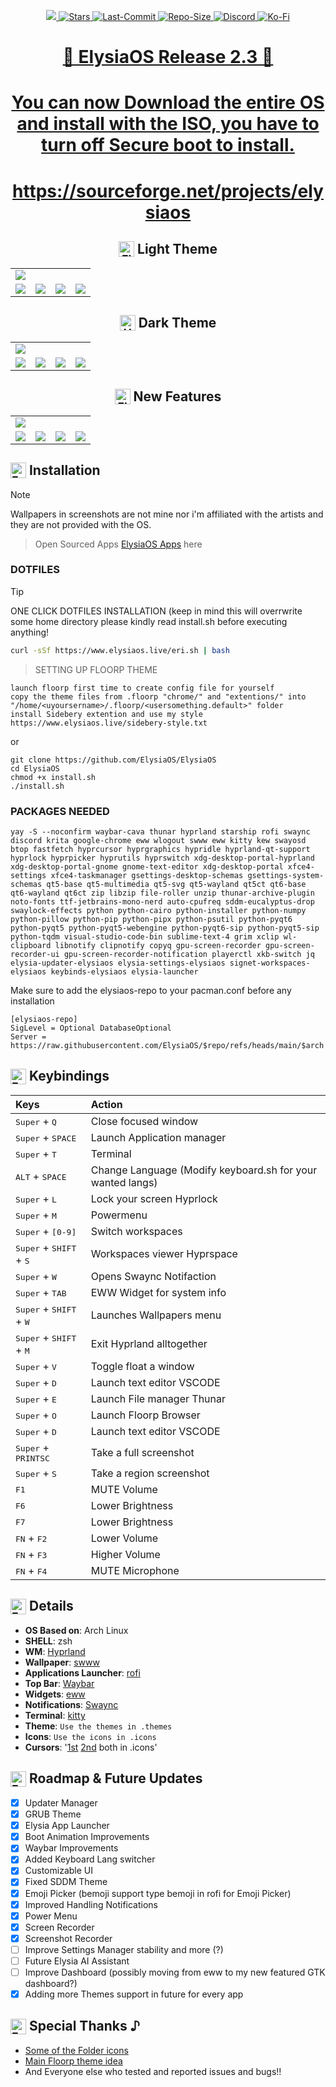 <p align="center">
<a href="https://github.com/ElysiaOS/ElysiaOS">
  <img src="assets/cover.png">
  </a>
  <a href="https://github.com/ElysiaOS/ElysiaOS">
    <img src="https://img.shields.io/github/stars/ElysiaOS/ElysiaOS?style=for-the-badge&logo=github&logoColor=%23ffb0e2&labelColor=%23f7f0f5&color=%23ff7ace" alt="Stars">
  <a href="https://github.com/ElysiaOS/ElysiaOS">
    <img src="https://img.shields.io/github/last-commit/ElysiaOS/ElysiaOS?style=for-the-badge&logo=github&logoColor=%23ffb0e2&labelColor=%23f7f0f5&color=%23ff7ace" alt="Last-Commit">
  <a href="https://github.com/ElysiaOS/ElysiaOS">
    <img src="https://img.shields.io/github/repo-size/ElysiaOS/ElysiaOS?style=for-the-badge&logo=github&logoColor=%23ffb0e2&labelColor=%23f7f0f5&color=%23ff7ace" alt="Repo-Size">
  <a href="https://discord/invite/tbRy63xdWD">
    <img src="https://img.shields.io/discord/1398271551194792027?style=for-the-badge&logo=discord&logoColor=%23ffb0e2&labelColor=%23f7f0f5&color=%23ff7ace" alt="Discord">
  <a href="https://ko-fi.com/matsuko3">
    <img src="https://img.shields.io/badge/Support%20me%20on-Ko--fi-FF6433?style=for-the-badge&logo=kofi&logoColor=%23ffb0e2&labelColor=%23f7f0f5&color=%23ff7ace" alt="Ko-Fi">
</p>

<div align="center">

# 🌸 ElysiaOS Release 2.3 🌸
# You can now Download the entire OS and install with the ISO, you have to turn off Secure boot to install.
# https://sourceforge.net/projects/elysiaos

<h2><sub><img src="assets/signet.png" alt="Elysia Signet" width="25" height="25" /></sub> Light Theme</h2>
<table align="center">
  <tr>
    <td colspan="4"><img src="assets/light1.png"></td>
  </tr>
  <tr>
    <td colspan="1"><img src="assets/light2.png"></td>
    <td colspan="1"><img src="assets/light3.png"></td>
    <td colspan="1" align="center"><img src="assets/light4.png"></td>
    <td colspan="1" align="center"><img src="assets/grub.png"></td>
  </tr>
</table>

<h2><sub><img src="assets/signet2.png" alt="HoC Signet" width="25" height="25" /></sub> Dark Theme</h2>
<table align="center">
  <tr>
    <td colspan="4"><img src="assets/dark1.png"></td>
  </tr>
  <tr>
    <td colspan="1"><img src="assets/dark2.png"></td>
    <td colspan="1"><img src="assets/dark3.png"></td>
    <td colspan="1" align="center"><img src="assets/dark4.png"></td>
    <td colspan="1" align="center"><img src="assets/grub.png"></td>
  </tr>
</table>

<h2><sub><img src="assets/signet.png" alt="Elysia Signet" width="25" height="25" /></sub> New Features</h2>
<table align="center">
  <tr>
    <td colspan="4"><img src="assets/setting1.png"></td>
  </tr>
  <tr>
    <td colspan="1"><img src="assets/grub.png"></td>
    <td colspan="1"><img src="assets/updater.png"></td>
    <td colspan="1" align="center"><img src="assets/widgets.png"></td>
    <td colspan="1" align="center"><img src="assets/bootup.png"></td>
  </tr>
</table>

</div>

<h2><sub><img src="assets/eri.png" alt="Eri" width="25" height="25" /></sub> Installation</h2>

> [!NOTE]
> Wallpapers in screenshots are not mine nor i'm affiliated with the artists and they are not provided with the OS.

> Open Sourced Apps [ElysiaOS Apps](https://github.com/ElysiaOS) here

### DOTFILES 

> [!TIP]
> ONE CLICK DOTFILES INSTALLATION (keep in mind this will overrwrite some home directory please kindly read install.sh before executing anything!

```bash
curl -sSf https://www.elysiaos.live/eri.sh | bash
```

> SETTING UP FLOORP THEME
```
launch floorp first time to create config file for yourself
copy the theme files from .floorp "chrome/" and "extentions/" into "/home/<uyoursername>/.floorp/<usersomething.default>" folder
install Sidebery extention and use my style
https://www.elysiaos.live/sidebery-style.txt
```

or 

```
git clone https://github.com/ElysiaOS/ElysiaOS
cd ElysiaOS
chmod +x install.sh
./install.sh
```
### PACKAGES NEEDED 
```
yay -S --noconfirm waybar-cava thunar hyprland starship rofi swaync discord krita google-chrome eww wlogout swww eww kitty kew swayosd btop fastfetch hyprcursor hyprgraphics hypridle hyprland-qt-support hyprlock hyprpicker hyprutils hyprswitch xdg-desktop-portal-hyprland xdg-desktop-portal-gnome gnome-text-editor xdg-desktop-portal xfce4-settings xfce4-taskmanager gsettings-desktop-schemas gsettings-system-schemas qt5-base qt5-multimedia qt5-svg qt5-wayland qt5ct qt6-base qt6-wayland qt6ct zip libzip file-roller unzip thunar-archive-plugin noto-fonts ttf-jetbrains-mono-nerd auto-cpufreq sddm-eucalyptus-drop swaylock-effects python python-cairo python-installer python-numpy python-pillow python-pip python-pipx python-psutil python-pyqt6 python-pyqt5 python-pyqt5-webengine python-pyqt6-sip python-pyqt5-sip python-tqdm visual-studio-code-bin sublime-text-4 grim xclip wl-clipboard libnotify clipnotify copyq gpu-screen-recorder gpu-screen-recorder-ui gpu-screen-recorder-notification playerctl xkb-switch jq elysia-updater-elysiaos elysia-settings-elysiaos signet-workspaces-elysiaos keybinds-elysiaos elysia-launcher
```

Make sure to add the elysiaos-repo to your pacman.conf before any installation
```
[elysiaos-repo]
SigLevel = Optional DatabaseOptional
Server = https://raw.githubusercontent.com/ElysiaOS/$repo/refs/heads/main/$arch
```

<h2><sub><img src="assets/eri.png" alt="Eri" width="25" height="25" /></sub> Keybindings</h2>

| Keys | Action |
| :--- | :--- |
| <kbd>Super</kbd> + <kbd>Q</kbd> | Close focused window|
| <kbd>Super</kbd> + <kbd>SPACE</kbd> | Launch Application manager |
| <kbd>Super</kbd> + <kbd>T</kbd> | Terminal |
| <kbd>ALT</kbd> + <kbd>SPACE</kbd> | Change Language (Modify keyboard.sh for your wanted langs) |
| <kbd>Super</kbd> + <kbd>L</kbd> | Lock your screen Hyprlock |
| <kbd>Super</kbd> + <kbd>M</kbd> | Powermenu |
| <kbd>Super</kbd> + <kbd>[0-9]</kbd> | Switch workspaces |
| <kbd>Super</kbd> + <kbd>SHIFT</kbd> + <kbd>S</kbd> | Workspaces viewer Hyprspace |
| <kbd>Super</kbd> + <kbd>W</kbd> | Opens Swaync Notifaction |
| <kbd>Super</kbd> + <kbd>TAB</kbd> | EWW Widget for system info |
| <kbd>Super</kbd> + <kbd>SHIFT</kbd> + <kbd>W</kbd> | Launches Wallpapers menu |
| <kbd>Super</kbd> + <kbd>SHIFT</kbd> + <kbd>M</kbd> | Exit Hyprland alltogether |
| <kbd>Super</kbd> + <kbd>V</kbd> | Toggle float a window |
| <kbd>Super</kbd> + <kbd>D</kbd> | Launch text editor VSCODE |
| <kbd>Super</kbd> + <kbd>E</kbd> | Launch File manager Thunar |
| <kbd>Super</kbd> + <kbd>O</kbd> | Launch Floorp Browser |
| <kbd>Super</kbd> + <kbd>D</kbd> | Launch text editor VSCODE |
| <kbd>Super</kbd> + <kbd>PRINTSC</kbd> | Take a full screenshot |
| <kbd>Super</kbd> + <kbd>S</kbd> | Take a region screenshot |
| <kbd>F1</kbd>| MUTE Volume |
| <kbd>F6</kbd>| Lower Brightness |
| <kbd>F7</kbd>| Lower Brightness |
| <kbd>FN</kbd> + <kbd>F2</kbd> | Lower Volume |
| <kbd>FN</kbd> + <kbd>F3</kbd> | Higher Volume |
| <kbd>FN</kbd> + <kbd>F4</kbd> | MUTE Microphone |


</div>

</div>



<h2><sub><img src="assets/eri.png" alt="Eri" width="25" height="25" /></sub> Details</h2>

- **OS Based on**: Arch Linux
- **SHELL**: zsh
- **WM**: [Hyprland](https://github.com/hyprwm/Hyprland)
- **Wallpaper**: [swww](https://github.com/LGFae/swww)
- **Applications Launcher**: [rofi](https://github.com/lbonn/rofi)
- **Top Bar**: [Waybar](https://github.com/Alexays/Waybar)
- **Widgets**: [eww](https://github.com/elkowar/eww)
- **Notifications**: [Swaync](https://github.com/ErikReider/SwayNotificationCenter)
- **Terminal**: [kitty](https://github.com/kovidgoyal/kitty)
- **Theme**: `Use the themes in .themes`
- **Icons**: `Use the icons in .icons`
- **Cursors**: '[1st](https://ko-fi.com/s/58bc1bc84c) [2nd](https://www.pixiv.net/en/users/16588440) both in .icons'

<h2><sub><img src="assets/eri.png" alt="Eri" width="25" height="25" /></sub> Roadmap & Future Updates</h2>

- [x] Updater Manager
- [x] GRUB Theme
- [x] Elysia App Launcher
- [x] Boot Animation Improvements
- [x] Waybar Improvements
- [x] Added Keyboard Lang switcher
- [x] Customizable UI
- [x] Fixed SDDM Theme
- [x] Emoji Picker (bemoji support type bemoji in rofi for Emoji Picker)
- [x] Improved Handling Notifications
- [x] Power Menu
- [x] Screen Recorder
- [x] Screenshot Recorder
- [ ] Improve Settings Manager stability and more (?)
- [ ] Future Elysia AI Assistant
- [ ] Improve Dashboard (possibly moving from eww to my new featured GTK dashboard?)
- [x] Adding more Themes support in future for every app

<h2><sub><img src="assets/eri.png" alt="Eri" width="25" height="25" /></sub> Special Thanks ♪</h2>

- [Some of the Folder icons](https://ko-fi.com/s/e3be105b94)
- [Main Floorp theme idea](https://github.com/Shina-SG/Shina-Fox)
- And Everyone else who tested and reported issues and bugs!!

</div>
